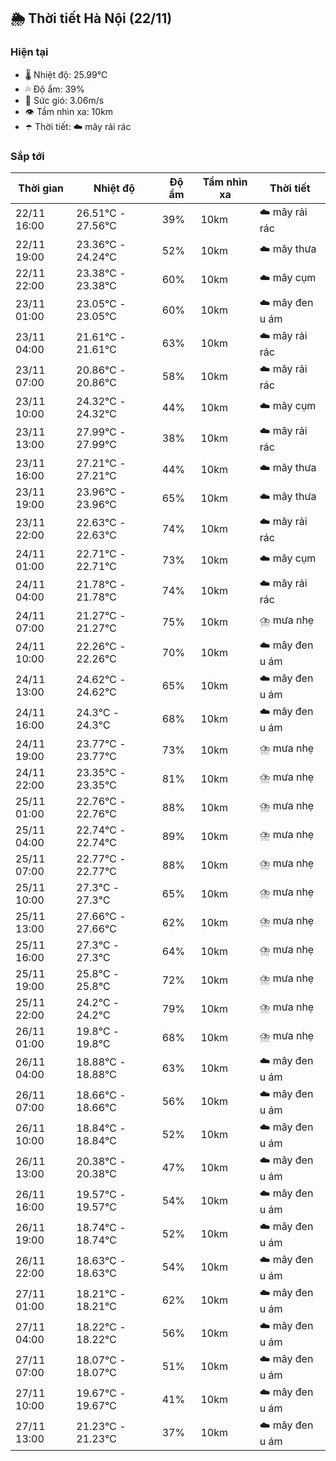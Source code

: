 ## 🌦️ Thời tiết Hà Nội (22/11)

### Hiện tại

- 🌡️ Nhiệt độ: 25.99℃
- 💦 Độ ẩm: 39%
- 💨 Sức gió: 3.06m/s
- 👁️ Tầm nhìn xa: 10km
- ☂️ Thời tiết: ☁️ mây rải rác

### Sắp tới

| Thời gian | Nhiệt độ | Độ ẩm | Tầm nhìn xa | Thời tiết |
| --- | --- | --- | --- | --- |
| 22/11 16:00 | 26.51℃ - 27.56℃ | 39% | 10km | ☁️ mây rải rác |
| 22/11 19:00 | 23.36℃ - 24.24℃ | 52% | 10km | ☁️ mây thưa |
| 22/11 22:00 | 23.38℃ - 23.38℃ | 60% | 10km | ☁️ mây cụm |
| 23/11 01:00 | 23.05℃ - 23.05℃ | 60% | 10km | ☁️ mây đen u ám |
| 23/11 04:00 | 21.61℃ - 21.61℃ | 63% | 10km | ☁️ mây rải rác |
| 23/11 07:00 | 20.86℃ - 20.86℃ | 58% | 10km | ☁️ mây rải rác |
| 23/11 10:00 | 24.32℃ - 24.32℃ | 44% | 10km | ☁️ mây cụm |
| 23/11 13:00 | 27.99℃ - 27.99℃ | 38% | 10km | ☁️ mây rải rác |
| 23/11 16:00 | 27.21℃ - 27.21℃ | 44% | 10km | ☁️ mây thưa |
| 23/11 19:00 | 23.96℃ - 23.96℃ | 65% | 10km | ☁️ mây thưa |
| 23/11 22:00 | 22.63℃ - 22.63℃ | 74% | 10km | ☁️ mây rải rác |
| 24/11 01:00 | 22.71℃ - 22.71℃ | 73% | 10km | ☁️ mây cụm |
| 24/11 04:00 | 21.78℃ - 21.78℃ | 74% | 10km | ☁️ mây rải rác |
| 24/11 07:00 | 21.27℃ - 21.27℃ | 75% | 10km | ⛈️ mưa nhẹ |
| 24/11 10:00 | 22.26℃ - 22.26℃ | 70% | 10km | ☁️ mây đen u ám |
| 24/11 13:00 | 24.62℃ - 24.62℃ | 65% | 10km | ☁️ mây đen u ám |
| 24/11 16:00 | 24.3℃ - 24.3℃ | 68% | 10km | ☁️ mây đen u ám |
| 24/11 19:00 | 23.77℃ - 23.77℃ | 73% | 10km | ⛈️ mưa nhẹ |
| 24/11 22:00 | 23.35℃ - 23.35℃ | 81% | 10km | ⛈️ mưa nhẹ |
| 25/11 01:00 | 22.76℃ - 22.76℃ | 88% | 10km | ⛈️ mưa nhẹ |
| 25/11 04:00 | 22.74℃ - 22.74℃ | 89% | 10km | ⛈️ mưa nhẹ |
| 25/11 07:00 | 22.77℃ - 22.77℃ | 88% | 10km | ⛈️ mưa nhẹ |
| 25/11 10:00 | 27.3℃ - 27.3℃ | 65% | 10km | ⛈️ mưa nhẹ |
| 25/11 13:00 | 27.66℃ - 27.66℃ | 62% | 10km | ⛈️ mưa nhẹ |
| 25/11 16:00 | 27.3℃ - 27.3℃ | 64% | 10km | ⛈️ mưa nhẹ |
| 25/11 19:00 | 25.8℃ - 25.8℃ | 72% | 10km | ⛈️ mưa nhẹ |
| 25/11 22:00 | 24.2℃ - 24.2℃ | 79% | 10km | ⛈️ mưa nhẹ |
| 26/11 01:00 | 19.8℃ - 19.8℃ | 68% | 10km | ⛈️ mưa nhẹ |
| 26/11 04:00 | 18.88℃ - 18.88℃ | 63% | 10km | ☁️ mây đen u ám |
| 26/11 07:00 | 18.66℃ - 18.66℃ | 56% | 10km | ☁️ mây đen u ám |
| 26/11 10:00 | 18.84℃ - 18.84℃ | 52% | 10km | ☁️ mây đen u ám |
| 26/11 13:00 | 20.38℃ - 20.38℃ | 47% | 10km | ☁️ mây đen u ám |
| 26/11 16:00 | 19.57℃ - 19.57℃ | 54% | 10km | ☁️ mây đen u ám |
| 26/11 19:00 | 18.74℃ - 18.74℃ | 52% | 10km | ☁️ mây đen u ám |
| 26/11 22:00 | 18.63℃ - 18.63℃ | 54% | 10km | ☁️ mây đen u ám |
| 27/11 01:00 | 18.21℃ - 18.21℃ | 62% | 10km | ☁️ mây đen u ám |
| 27/11 04:00 | 18.22℃ - 18.22℃ | 56% | 10km | ☁️ mây đen u ám |
| 27/11 07:00 | 18.07℃ - 18.07℃ | 51% | 10km | ☁️ mây đen u ám |
| 27/11 10:00 | 19.67℃ - 19.67℃ | 41% | 10km | ☁️ mây đen u ám |
| 27/11 13:00 | 21.23℃ - 21.23℃ | 37% | 10km | ☁️ mây đen u ám |

